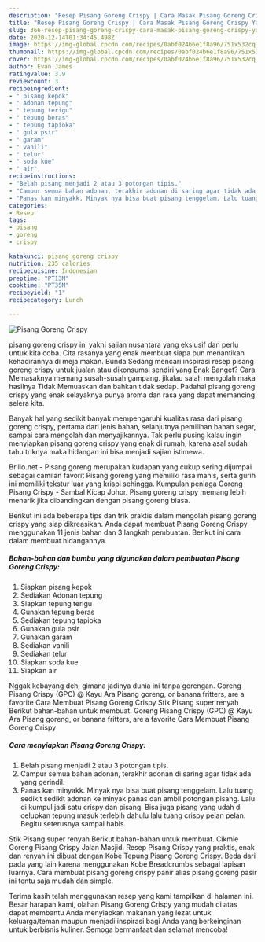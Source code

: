 ```yaml
---
description: "Resep Pisang Goreng Crispy | Cara Masak Pisang Goreng Crispy Yang Enak Dan Lezat"
title: "Resep Pisang Goreng Crispy | Cara Masak Pisang Goreng Crispy Yang Enak Dan Lezat"
slug: 366-resep-pisang-goreng-crispy-cara-masak-pisang-goreng-crispy-yang-enak-dan-lezat
date: 2020-12-14T01:34:45.498Z
image: https://img-global.cpcdn.com/recipes/0abf024b6e1f8a96/751x532cq70/pisang-goreng-crispy-foto-resep-utama.jpg
thumbnail: https://img-global.cpcdn.com/recipes/0abf024b6e1f8a96/751x532cq70/pisang-goreng-crispy-foto-resep-utama.jpg
cover: https://img-global.cpcdn.com/recipes/0abf024b6e1f8a96/751x532cq70/pisang-goreng-crispy-foto-resep-utama.jpg
author: Evan James
ratingvalue: 3.9
reviewcount: 3
recipeingredient:
- " pisang kepok"
- " Adonan tepung"
- " tepung terigu"
- " tepung beras"
- " tepung tapioka"
- " gula psir"
- " garam"
- " vanili"
- " telur"
- " soda kue"
- " air"
recipeinstructions:
- "Belah pisang menjadi 2 atau 3 potongan tipis."
- "Campur semua bahan adonan, terakhir adonan di saring agar tidak ada yang gerindil."
- "Panas kan minyakk. Minyak nya bisa buat pisang tenggelam. Lalu tuang sedikit sedikit adonan ke minyak panas dan ambil potongan pisang. Lalu di kumpul jadi satu crispy dan pisang. Bisa juga pisang yang udah di celupkan tepung masuk terlebih dahulu lalu tuang crispy pelan pelan. Begitu seterusnya sampai habis."
categories:
- Resep
tags:
- pisang
- goreng
- crispy

katakunci: pisang goreng crispy 
nutrition: 235 calories
recipecuisine: Indonesian
preptime: "PT13M"
cooktime: "PT35M"
recipeyield: "1"
recipecategory: Lunch

---
```



![Pisang Goreng Crispy](https://img-global.cpcdn.com/recipes/0abf024b6e1f8a96/751x532cq70/pisang-goreng-crispy-foto-resep-utama.jpg)


pisang goreng crispy ini yakni sajian nusantara yang ekslusif dan perlu untuk kita coba. Cita rasanya yang enak membuat siapa pun menantikan kehadirannya di meja makan.
Bunda Sedang mencari inspirasi resep pisang goreng crispy untuk jualan atau dikonsumsi sendiri yang Enak Banget? Cara Memasaknya memang susah-susah gampang. jikalau salah mengolah maka hasilnya Tidak Memuaskan dan bahkan tidak sedap. Padahal pisang goreng crispy yang enak selayaknya punya aroma dan rasa yang dapat memancing selera kita.

Banyak hal yang sedikit banyak mempengaruhi kualitas rasa dari pisang goreng crispy, pertama dari jenis bahan, selanjutnya pemilihan bahan segar, sampai cara mengolah dan menyajikannya. Tak perlu pusing kalau ingin menyiapkan pisang goreng crispy yang enak di rumah, karena asal sudah tahu triknya maka hidangan ini bisa menjadi sajian istimewa.

Brilio.net - Pisang goreng merupakan kudapan yang cukup sering dijumpai sebagai camilan favorit Pisang goreng yang memiliki rasa manis, serta gurih ini memiliki tekstur luar yang krispi sehingga. Kumpulan peniaga Goreng Pisang Crispy - Sambal Kicap Johor. Pisang goreng crispy memang lebih menarik jika dibandingkan dengan pisang goreng biasa.


Berikut ini ada beberapa tips dan trik praktis dalam mengolah pisang goreng crispy yang siap dikreasikan. Anda dapat membuat Pisang Goreng Crispy menggunakan 11 jenis bahan dan 3 langkah pembuatan. Berikut ini cara dalam membuat hidangannya.

<!--inarticleads1-->

##### Bahan-bahan dan bumbu yang digunakan dalam pembuatan Pisang Goreng Crispy:

1. Siapkan  pisang kepok
1. Sediakan  Adonan tepung
1. Siapkan  tepung terigu
1. Gunakan  tepung beras
1. Sediakan  tepung tapioka
1. Gunakan  gula psir
1. Gunakan  garam
1. Sediakan  vanili
1. Sediakan  telur
1. Siapkan  soda kue
1. Siapkan  air


Nggak kebayang deh, gimana jadinya dunia ini tanpa gorengan. Goreng Pisang Crispy (GPC) @ Kayu Ara Pisang goreng, or banana fritters, are a favorite Cara Membuat Pisang Goreng Crispy Stik Pisang super renyah Berikut bahan-bahan untuk membuat. Goreng Pisang Crispy (GPC) @ Kayu Ara Pisang goreng, or banana fritters, are a favorite Cara Membuat Pisang Goreng Crispy 

<!--inarticleads2-->

##### Cara menyiapkan Pisang Goreng Crispy:

1. Belah pisang menjadi 2 atau 3 potongan tipis.
1. Campur semua bahan adonan, terakhir adonan di saring agar tidak ada yang gerindil.
1. Panas kan minyakk. Minyak nya bisa buat pisang tenggelam. Lalu tuang sedikit sedikit adonan ke minyak panas dan ambil potongan pisang. Lalu di kumpul jadi satu crispy dan pisang. Bisa juga pisang yang udah di celupkan tepung masuk terlebih dahulu lalu tuang crispy pelan pelan. Begitu seterusnya sampai habis.


Stik Pisang super renyah Berikut bahan-bahan untuk membuat. Cikmie Goreng Pisang Crispy Jalan Masjid. Resep Pisang Crispy yang praktis, enak dan renyah ini dibuat dengan Kobe Tepung Pisang Goreng Crispy. Beda dari pada yang lain karena menggunakan Kobe Breadcrumbs sebagai lapisan luarnya. Cara membuat pisang goreng crispy panir alias pisang goreng pasir ini tentu saja mudah dan simple. 

Terima kasih telah menggunakan resep yang kami tampilkan di halaman ini. Besar harapan kami, olahan Pisang Goreng Crispy yang mudah di atas dapat membantu Anda menyiapkan makanan yang lezat untuk keluarga/teman maupun menjadi inspirasi bagi Anda yang berkeinginan untuk berbisnis kuliner. Semoga bermanfaat dan selamat mencoba!
